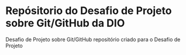 # Repósitorio do Desafio de Projeto sobre Git/GitHub da DIO
Desafio de Projeto sobre Git/GitHub
repositório criado para o Desafio de Projeto

